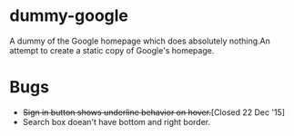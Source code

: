 # dummy-google
A dummy of the Google homepage which does absolutely nothing.An attempt to create a static copy of Google's homepage.


# Bugs
- ~~Sign in button shows underline behavior on hover.~~[Closed 22 Dec '15]
- Search box doean't have bottom and right border.

